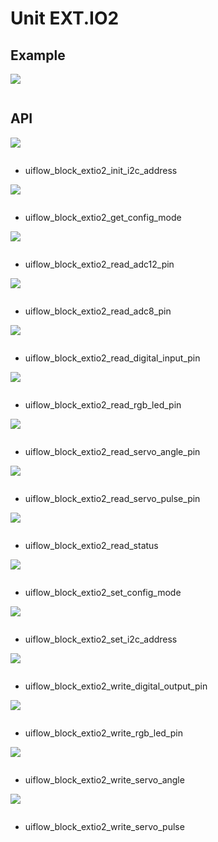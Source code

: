 # Unit EXT.IO2

## Example

<img class="blockly_svg" src="example.svg">

```python

```

## API

<img class="blockly_svg" src="https://m5stack.oss-cn-shenzhen.aliyuncs.com/resource/docs/static/assets/img/uiflow/blockly/unit/ext_io2/uiflow_block_extio2_init_i2c_address.svg">

```python

```

- uiflow_block_extio2_init_i2c_address

<img class="blockly_svg" src="https://m5stack.oss-cn-shenzhen.aliyuncs.com/resource/docs/static/assets/img/uiflow/blockly/unit/ext_io2/uiflow_block_extio2_get_config_mode.svg">

```python

```

- uiflow_block_extio2_get_config_mode

<img class="blockly_svg" src="https://m5stack.oss-cn-shenzhen.aliyuncs.com/resource/docs/static/assets/img/uiflow/blockly/unit/ext_io2/uiflow_block_extio2_read_adc12_pin.svg">

```python

```

- uiflow_block_extio2_read_adc12_pin

<img class="blockly_svg" src="https://m5stack.oss-cn-shenzhen.aliyuncs.com/resource/docs/static/assets/img/uiflow/blockly/unit/ext_io2/uiflow_block_extio2_read_adc8_pin.svg">

```python

```

- uiflow_block_extio2_read_adc8_pin

<img class="blockly_svg" src="https://m5stack.oss-cn-shenzhen.aliyuncs.com/resource/docs/static/assets/img/uiflow/blockly/unit/ext_io2/uiflow_block_extio2_read_digital_input_pin.svg">

```python

```

- uiflow_block_extio2_read_digital_input_pin

<img class="blockly_svg" src="https://m5stack.oss-cn-shenzhen.aliyuncs.com/resource/docs/static/assets/img/uiflow/blockly/unit/ext_io2/uiflow_block_extio2_read_rgb_led_pin.svg">

```python

```

- uiflow_block_extio2_read_rgb_led_pin

<img class="blockly_svg" src="https://m5stack.oss-cn-shenzhen.aliyuncs.com/resource/docs/static/assets/img/uiflow/blockly/unit/ext_io2/uiflow_block_extio2_read_servo_angle_pin.svg">

```python

```

- uiflow_block_extio2_read_servo_angle_pin

<img class="blockly_svg" src="https://m5stack.oss-cn-shenzhen.aliyuncs.com/resource/docs/static/assets/img/uiflow/blockly/unit/ext_io2/uiflow_block_extio2_read_servo_pulse_pin.svg">

```python

```

- uiflow_block_extio2_read_servo_pulse_pin

<img class="blockly_svg" src="https://m5stack.oss-cn-shenzhen.aliyuncs.com/resource/docs/static/assets/img/uiflow/blockly/unit/ext_io2/uiflow_block_extio2_read_status.svg">

```python

```

- uiflow_block_extio2_read_status

<img class="blockly_svg" src="https://m5stack.oss-cn-shenzhen.aliyuncs.com/resource/docs/static/assets/img/uiflow/blockly/unit/ext_io2/uiflow_block_extio2_set_config_mode.svg">

```python

```

- uiflow_block_extio2_set_config_mode

<img class="blockly_svg" src="https://m5stack.oss-cn-shenzhen.aliyuncs.com/resource/docs/static/assets/img/uiflow/blockly/unit/ext_io2/uiflow_block_extio2_set_i2c_address.svg">

```python

```

- uiflow_block_extio2_set_i2c_address

<img class="blockly_svg" src="https://m5stack.oss-cn-shenzhen.aliyuncs.com/resource/docs/static/assets/img/uiflow/blockly/unit/ext_io2/uiflow_block_extio2_write_digital_output_pin.svg">

```python

```

- uiflow_block_extio2_write_digital_output_pin

<img class="blockly_svg" src="https://m5stack.oss-cn-shenzhen.aliyuncs.com/resource/docs/static/assets/img/uiflow/blockly/unit/ext_io2/uiflow_block_extio2_write_rgb_led_pin.svg">

```python

```

- uiflow_block_extio2_write_rgb_led_pin

<img class="blockly_svg" src="https://m5stack.oss-cn-shenzhen.aliyuncs.com/resource/docs/static/assets/img/uiflow/blockly/unit/ext_io2/uiflow_block_extio2_write_servo_angle.svg">

```python

```

- uiflow_block_extio2_write_servo_angle

<img class="blockly_svg" src="https://m5stack.oss-cn-shenzhen.aliyuncs.com/resource/docs/static/assets/img/uiflow/blockly/unit/ext_io2/uiflow_block_extio2_write_servo_pulse.svg">

```python

```

- uiflow_block_extio2_write_servo_pulse

